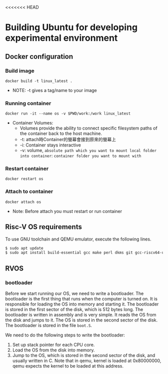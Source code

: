 <<<<<<< HEAD
# Building Ubuntu for developing experimental environment

## Docker configuration
### Build image
`docker build -t linux_latest .`

* NOTE: -t gives a tag/name to your image

### Running container
`docker run -it --name os -v $PWD/work:/work linux_latest`
* Container Volumes: 
    * Volumes provide the ability to connect specific filesystem paths of the container back to the host machine.
    * -t: attach時Container的螢幕會接到原來的螢幕上
    * -i: Container stays interactive
    * -v: volume, `absolute path which you want to mount local folder into container`: `container folder you want to mount with`

### Restart container
`docker restart os`

### Attach to container
`docker attach os`
* Note: Before attach you must restart or run container

## Risc-V OS requirements
To use GNU toolchain and QEMU emulator, execute the following lines.
```bash
$ sudo apt update
$ sudo apt install build-essential gcc make perl dkms git gcc-riscv64-unknown-elf gdb-multiarch qemu-system-misc
```

## RVOS
### bootloader
Before we start running our OS, we need to write a bootloader. 
The bootloader is the first thing that runs when the computer is turned on. 
It is responsible for loading the OS into memory and starting it. 
The bootloader is stored in the first sector of the disk, which is 512 bytes long. 
The bootloader is written in assembly and is very simple. It reads the OS from the disk and jumps to it. 
The OS is stored in the second sector of the disk. The bootloader is stored in the file `boot.S`.

We need to do the following steps to write the bootloader:
1. Set up stack pointer for each CPU core.
2. Load the OS from the disk into memory.
3. Jump to the OS, which is stored in the second sector of the disk, and usually written in C. Note that in qemu, kernel is loaded at 0x80000000, qemu expects the kernel to be loaded at this address.
